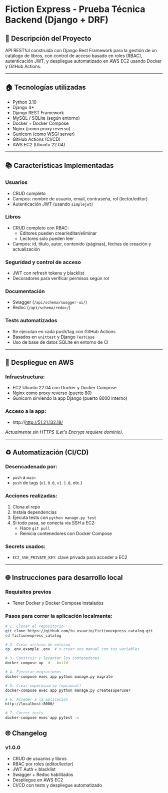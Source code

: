 # Fiction Express - Prueba Técnica Backend (Django + DRF)

## 🚀 Descripción del Proyecto
API RESTful construida con Django Rest Framework para la gestión de un catálogo de libros, con control de acceso basado en roles (RBAC), autenticación JWT, y despliegue automatizado en AWS EC2 usando Docker y GitHub Actions.

---

## 🏠 Tecnologías utilizadas
- Python 3.10
- Django 4+
- Django REST Framework
- MySQL / SQLite (según entorno)
- Docker + Docker Compose
- Nginx (como proxy reverso)
- Gunicorn (como WSGI server)
- GitHub Actions (CI/CD)
- AWS EC2 (Ubuntu 22.04)

---

## 📚 Características Implementadas

### Usuarios
- CRUD completo
- Campos: nombre de usuario, email, contraseña, rol (lector/editor)
- Autenticación JWT (usando `simplejwt`)

### Libros
- CRUD completo con RBAC:
  - Editores pueden crear/editar/eliminar
  - Lectores solo pueden leer
- Campos: id, título, autor, contenido (páginas), fechas de creación y actualización

### Seguridad y control de acceso
- JWT con refresh tokens y blacklist
- Decoradores para verificar permisos según rol

### Documentación
- Swagger (`/api/schema/swagger-ui/`)
- Redoc (`/api/schema/redoc/`)

### Tests automatizados
- Se ejecutan en cada push/tag con GitHub Actions
- Basados en `unittest` y Django `TestCase`
- Uso de base de datos SQLite en entorno de CI

---

## 🚀 Despliegue en AWS

### Infraestructura:
- EC2 Ubuntu 22.04 con Docker y Docker Compose
- Nginx como proxy reverso (puerto 80)
- Gunicorn sirviendo la app Django (puerto 8000 interno)

### Acceso a la app:

- http://http://51.21.132.18/

*Actualmente sin HTTPS (Let's Encrypt requiere dominio).*

---

## ♻️ Automatización (CI/CD)

### Desencadenado por:
- `push` a `main`
- `push` de tags (`v1.0.0`, `v1.1.0`, etc.)

### Acciones realizadas:
1. Clona el repo
2. Instala dependencias
3. Ejecuta tests con `python manage.py test`
4. Si todo pasa, se conecta vía SSH a EC2:
   - Hace `git pull`
   - Reinicia contenedores con Docker Compose

### Secrets usados:
- `EC2_SSH_PRIVATE_KEY`: clave privada para acceder a EC2

---

## 🌐 Instrucciones para desarrollo local

### Requisitos previos
- Tener Docker y Docker Compose instalados

### Pasos para correr la aplicación localmente:

```bash
# 1. Clonar el repositorio
git clone https://github.com/tu_usuario/fictionexpress_catalog.git
cd fictionexpress_catalog

# 2. Crear archivo de entorno
cp .env.example .env  # o crear uno manual con tus variables

# 3. Construir y levantar los contenedores
docker-compose up -d --build

# 4. Ejecutar migraciones
docker-compose exec app python manage.py migrate

# 5. Crear superusuario (opcional)
docker-compose exec app python manage.py createsuperuser

# 6. Acceder a la aplicación
http://localhost:8000/

# 7. Correr tests
docker-compose exec app pytest -v
```

## 🌐 Changelog

### v1.0.0 

- CRUD de usuarios y libros
- RBAC por roles (editor/lector)
- JWT Auth + blacklist
- Swagger + Redoc habilitados
- Despliegue en AWS EC2
- CI/CD con tests y despliegue automatizado

